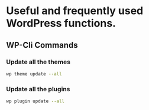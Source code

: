 # Useful and frequently used WordPress functions.

## WP-Cli Commands

### Update all the themes

```bash
wp theme update --all
```

### Update all the plugins

```bash
wp plugin update --all
```
